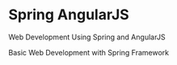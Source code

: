 # Spring AngularJS
Web Development Using Spring and AngularJS

Basic Web Development with Spring Framework
